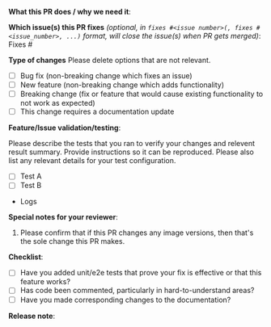 <!--  Thanks for sending a pull request!  Here are some tips for you:
1. If this is your first time, read our contributor guidelines https://www.kubeflow.org/docs/about/contributing/ and developer guide https://github.com/akravacyber/kserve/blob/master/docs/DEVELOPER_GUIDE.md
2. If you want *faster* PR reviews, read how: https://git.k8s.io/community/contributors/guide/pull-requests.md#best-practices-for-faster-reviews
3. Follow the instructions for writing a release note: https://git.k8s.io/community/contributors/guide/release-notes.md
4. If the PR is unfinished, see how to mark it: https://git.k8s.io/community/contributors/guide/pull-requests.md#marking-unfinished-pull-requests
-->

**What this PR does / why we need it**:

**Which issue(s) this PR fixes** *(optional, in `fixes #<issue number>(, fixes #<issue_number>, ...)` format, will close the issue(s) when PR gets merged)*:
Fixes #

**Type of changes**
Please delete options that are not relevant.

- [ ] Bug fix (non-breaking change which fixes an issue)
- [ ] New feature (non-breaking change which adds functionality)
- [ ] Breaking change (fix or feature that would cause existing functionality to not work as expected)
- [ ] This change requires a documentation update

**Feature/Issue validation/testing**:

Please describe the tests that you ran to verify your changes and relevent result summary. Provide instructions so it can be reproduced.
Please also list any relevant details for your test configuration.

- [ ] Test A
- [ ] Test B

- Logs

**Special notes for your reviewer**:

1. Please confirm that if this PR changes any image versions, then that's the sole change this PR makes.

**Checklist**:

- [ ] Have you added unit/e2e tests that prove your fix is effective or that this feature works?
- [ ] Has code been commented, particularly in hard-to-understand areas?
- [ ] Have you made corresponding changes to the documentation?

**Release note**:
<!--  Write your release note:
1. Enter your extended release note in the below block. If the PR requires additional action from users switching to the new release, include the string "action required".
2. If no release note is required, just write "NONE".
-->
```release-note

```
